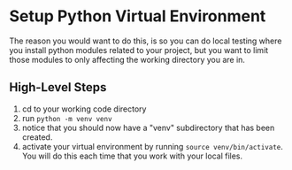# Setup Python Virtual Environment

The reason you would want to do this, is so you can do local testing where you install 
python modules related to your project, but you want to limit those modules to only 
affecting the working directory you are in. 

## High-Level Steps

1. cd to your working code directory
1. run `python -m venv venv`
1. notice that you should now have a "venv" subdirectory that has been created.
1. activate your virtual environment by running `source venv/bin/activate`. You will do 
this each time that you work with your local files.

